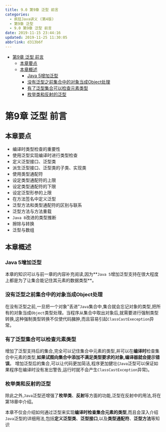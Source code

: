 ```yaml
---
title: 9.0 第9章 泛型 前言
categories: 
  - 疯狂Java讲义 (第4版)
  - 第9章 泛型
  - 9.0 第9章 泛型 前言
date: 2019-11-15 23:44:16
updated: 2019-11-25 11:30:05
abbrlink: d313b6f
---
```

<div id='my_toc'>

- [第9章 泛型 前言](/JavaReadingNotes/d313b6f/#第9章-泛型-前言)
    - [本章要点](/JavaReadingNotes/d313b6f/#本章要点)
    - [本章概述](/JavaReadingNotes/d313b6f/#本章概述)
        - [Java 5增加泛型](/JavaReadingNotes/d313b6f/#Java-5增加泛型)
        - [没有泛型之前集合中的对象当成Object处理](/JavaReadingNotes/d313b6f/#没有泛型之前集合中的对象当成Object处理)
        - [有了泛型集合可以检查元素类型](/JavaReadingNotes/d313b6f/#有了泛型集合可以检查元素类型)
        - [枚举类和反射的泛型](/JavaReadingNotes/d313b6f/#枚举类和反射的泛型)

</div>
<!--more-->
<script>if (navigator.platform.toLowerCase() == 'win32'){document.getElementById('my_toc').style.display = 'none';}</script>

<!--end-->
<!--SSTStart-->
# 第9章 泛型 前言 #
## 本章要点 ##
- 编译时类型检查的重要性
- 使用泛型实现编译时进行类型检查
- 定义泛型接口、泛型类
- 派生泛型接口、泛型类的子类、实现类
- 使用类型通配符
- 设定类型通配符的上限
- 设定类型通配符的下限
- 设定泛型形参的上限
- 在方法签名中定义泛型
- 泛型方法和类型通配符的区别与联系
- 泛型方法与方法重载
- `Java 8`改进的类型推断
- 擦除与转换
- 泛型与数组

## 本章概述 ##
### Java 5增加泛型 ###
本章的知识可以与前一章的内容补充阅读,因为**`Java 5`增加泛型支持在很大程度上都是为了让集合能记住其元素的数据类型**。
### 没有泛型之前集合中的对象当成Object处理 ###
在没有泛型之前,一旦把一个对象"丢进"`Java`集合中,集合就会忘记对象的类型,把所有的对象当成`Object`类型处理。当程序从集合中取出对象后,就需要进行强制类型转换,这种强制类型转换不仅使代码臃肿,而且容易引起`ClassCastExeception`异常。
### 有了泛型集合可以检查元素类型 ###
增加了泛型支持后的集合,完全可以记住集合中元素的类型,并可以在**编译时**检查集合中元素的类型,**如果试图向集合中添加不满足类型要求的对象,编译器就会提示错误**。
增加泛型后的集合,可以让代码更加简洁,程序更加健壮(`Java`泛型可以保证如果程序在编译时没有发岀警告,运行时就不会产生`ClassCastException`异常)。
### 枚举类和反射的泛型 ###
除此之外,`Java`泛型还增强了**枚举类**、**反射**等方面的功能,泛型在反射中的用法,将在第18章中介绍。

本章不仅会介绍如何通过泛型来实现**编译时检查集合元素的类型**,而且会深入介绍`Java`泛型的详细用法,包括**定义泛型类**、**泛型接口**,以及**类型通配符**、**泛型方法**等知识
<!--SSTStop-->
